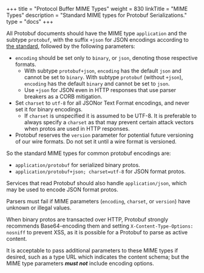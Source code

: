 +++
title = "Protocol Buffer MIME Types"
weight = 830
linkTitle = "MIME Types"
description = "Standard MIME types for Protobuf Serializations."
type = "docs"
+++

All Protobuf documents should have the MIME type `application` and the subtype
`protobuf`, with the suffix `+json` for
JSON
encodings according to
[the standard](https://datatracker.ietf.org/doc/draft-murray-dispatch-mime-protobuf/),
followed by the following parameters:

-   `encoding` should be set only to `binary`,
    or `json`, denoting those respective
    formats.
    +   With subtype `protobuf+json`, `encoding` has the default `json` and
        cannot be set to `binary`. With subtype `protobuf` (without `+json`),
        `encoding` has the default `binary` and cannot be set to
        `json`.
    +   Use `+json` for JSON even in HTTP responses that use parser
        breakers as a CORB mitigation.
-   Set `charset` to `utf-8` for all JSONor Text Format encodings, and never set
    it for binary encodings.
    +   If `charset` is unspecified it is assumed to be UTF-8. It is preferable
        to always specify a `charset` as that may prevent certain attack vectors
        when protos are used in HTTP responses.
-   Protobuf reserves the `version` parameter for potential future versioning of
    our wire formats. Do not set it until a wire format is versioned.

So the standard MIME types for common protobuf encodings are:

-   `application/protobuf` for serialized binary protos.
-   `application/protobuf+json; charset=utf-8` for JSON format protos.

Services that read Protobuf should also handle `application/json`, which may be
used to encode JSON format protos.

Parsers must fail if MIME parameters (`encoding`, `charset`, or `version`) have
unknown or illegal values.

When binary protos are transacted over HTTP, Protobuf strongly recommends
Base64-encoding them and setting `X-Content-Type-Options: nosniff` to prevent
XSS, as it is possible for a Protobuf to parse as active content.

It is acceptable to pass additional parameters to these MIME types if desired,
such as a type URL which indicates the content schema; but the MIME type
parameters ***must not*** include encoding options.
